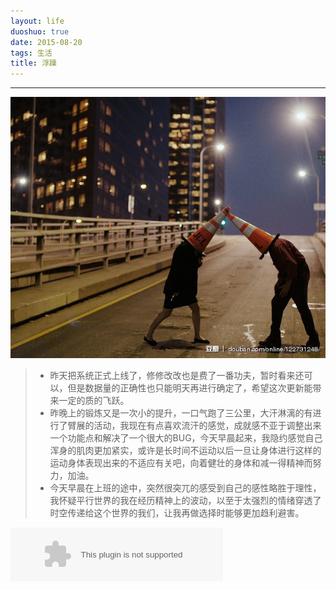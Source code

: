 ```yaml
---
layout: life
duoshuo: true
date: 2015-08-20
tags: 生活
title: 浮躁
---
```


*******

>
![her](/life/2015/2015res/2015-08-20.jpg)

> * 昨天把系统正式上线了，修修改改也是费了一番功夫，暂时看来还可以，但是数据量的正确性也只能明天再进行确定了，希望这次更新能带来一定的质的飞跃。
> * 昨晚上的锻炼又是一次小的提升，一口气跑了三公里，大汗淋漓的有进行了臂展的活动，我现在有点喜欢流汗的感觉，成就感不亚于调整出来一个功能点和解决了一个很大的BUG，今天早晨起来，我隐约感觉自己浑身的肌肉更加紧实，或许是长时间不运动以后一旦让身体进行这样的运动身体表现出来的不适应有关吧，向着健壮的身体和减一得精神而努力，加油。
> * 今天早晨在上班的途中，突然很突兀的感受到自己的感性略胜于理性，我怀疑平行世界的我在经历精神上的波动，以至于太强烈的情绪穿透了时空传递给这个世界的我们，让我再做选择时能够更加趋利避害。

<embed src="http://music.163.com/style/swf/widget.swf?sid=300148&type=2&auto=1&width=320&height=66" width="340" height="86"  allowNetworking="all"></embed>

